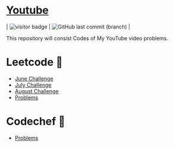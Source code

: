 # [Youtube](https://youtube.com/NareshGupta) 
| <img src="https://visitor-badge.laobi.icu/badge?page_id=naresh1406.youtube" alt="visitor badge"/> | ![GitHub last commit (branch)](https://img.shields.io/github/last-commit/naresh1406/youtube/master) |

This repository will consist Codes of My YouTube video problems.

# Leetcode :brain:
- [June Challenge](https://github.com/naresh1406/youtube/tree/master/src/main/cp/leetcode/june)
- [July Challenge](https://github.com/naresh1406/youtube/tree/master/src/main/cp/leetcode/july)
- [August Challenge](https://github.com/naresh1406/youtube/tree/master/src/main/cp/leetcode/august)
- [Problems](https://github.com/naresh1406/youtube/tree/master/src/main/cp/leetcode/problems)

# Codechef :muscle:
- [Problems](https://github.com/naresh1406/youtube/tree/master/src/main/cp/codechef)